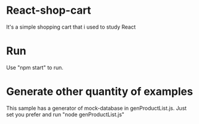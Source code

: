 # React-shop-cart 
It's a simple shopping cart that i used to study React

# Run
Use "npm start" to run.

# Generate other quantity of examples
This sample has a generator of mock-database in genProductList.js. 
Just set you prefer and run "node genProductList.js"
